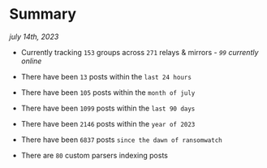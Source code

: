 
# Summary
_july 14th, 2023_

- Currently tracking `153` groups across `271` relays & mirrors - _`99` currently online_

- There have been `13` posts within the `last 24 hours`

- There have been `105` posts within the `month of july`

- There have been `1099` posts within the `last 90 days`

- There have been `2146` posts within the `year of 2023`

- There have been `6837` posts `since the dawn of ransomwatch`

- There are `80` custom parsers indexing posts
